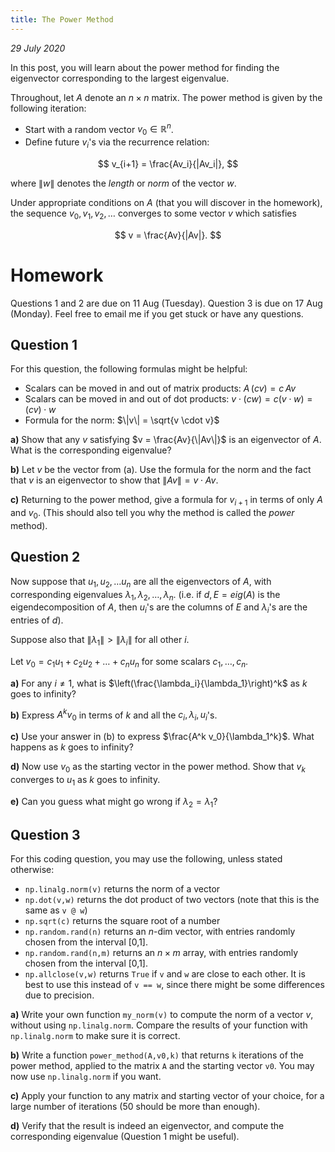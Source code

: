 ```yaml
---
title: The Power Method
---
```

*29 July 2020*

In this post, you will learn about the power method for finding the eigenvector corresponding to the largest eigenvalue.

Throughout, let $A$ denote an $n \times n$ matrix. The power method is given by the following iteration:

- Start with a random vector $v_0 \in \mathbb{R}^n$.
- Define future $v_i$'s via the recurrence relation:

$$
v_{i+1} = \frac{Av_i}{|Av_i|},
$$

where $\|w\|$ denotes the *length* or *norm* of the vector $w$.

Under appropriate conditions on $A$ (that you will discover in the homework), the sequence $v_0, v_1, v_2, \dots$ converges to some vector $v$ which satisfies

$$
v = \frac{Av}{|Av|}.
$$

# Homework

Questions 1 and 2 are due on 11 Aug (Tuesday). Question 3 is due on 17 Aug (Monday). Feel free to email me if you get stuck or have any questions.

## Question 1

For this question, the following formulas might be helpful:
- Scalars can be moved in and out of matrix products: $A\,(cv) = c\, Av$
- Scalars can be moved in and out of dot products: $v \cdot (cw) = c (v \cdot w) = (cv) \cdot w$
- Formula for the norm: $\|v\| = \sqrt{v \cdot v}$

**a)** Show that any $v$ satisfying $v = \frac{Av}{\|Av\|}$ is an eigenvector of $A$. What is the corresponding eigenvalue?

**b)** Let $v$ be the vector from (a). Use the formula for the norm and the fact that $v$ is an eigenvector to show that $\|Av\| = v \cdot Av$. 

**c)** Returning to the power method, give a formula for $v_{i+1}$ in terms of only $A$ and $v_0$. (This should also tell you why the method is called the *power* method).

## Question 2

Now suppose that $u_1, u_2, \dots u_n$ are all the eigenvectors of $A$, with corresponding eigenvalues $\lambda_1, \lambda_2, \dots, \lambda_n$. (i.e. if $d,E = eig(A)$ is the eigendecomposition of $A$, then $u_i$'s are the columns of $E$ and $\lambda_i$'s are the entries of $d$).

Suppose also that $\|\lambda_1\| > \|\lambda_i\|$ for all other $i$.

Let $v_0 = c_1 u_1 + c_2 u_2 + \dots + c_n u_n$ for some scalars $c_1,\dots, c_n$. 

**a)** For any $i \neq 1$, what is  $\left(\frac{\lambda_i}{\lambda_1}\right)^k$ as $k$ goes to infinity?

**b)** Express $A^k v_0$ in terms of $k$ and all the $c_i, \lambda_i, u_i$'s.

**c)** Use your answer in (b) to express $\frac{A^k v_0}{\lambda_1^k}$. What happens as $k$ goes to infinity?

**d)** Now use $v_0$ as the starting vector in the power method. Show that $v_k$ converges to $u_1$ as $k$ goes to infinity.

**e)** Can you guess what might go wrong if $\lambda_2 = \lambda_1$?

## Question 3

For this coding question, you may use the following, unless stated otherwise:
- ```np.linalg.norm(v)``` returns the norm of a vector
- ```np.dot(v,w)``` returns the dot product of two vectors (note that this is the same as ```v @ w```)
- ```np.sqrt(c)``` returns the square root of a number
- ```np.random.rand(n)``` returns an $n$-dim vector, with entries randomly chosen from the interval [0,1].
- ```np.random.rand(n,m)``` returns an $n \times m$ array, with entries randomly chosen from the interval [0,1].
- ```np.allclose(v,w)``` returns ```True``` if ```v``` and ```w``` are close to each other. It is best to use this instead of ```v == w```, since there might be some differences due to precision.

**a)** Write your own function ```my_norm(v)``` to compute the norm of a vector $v$, without using ```np.linalg.norm```. Compare the results of your function with ```np.linalg.norm``` to make sure it is correct.

**b)** Write a function ```power_method(A,v0,k)``` that returns ```k``` iterations of the power method, applied to the matrix ```A``` and the starting vector ```v0```. You may now use ```np.linalg.norm``` if you want.

**c)** Apply your function to any matrix and starting vector of your choice, for a large number of iterations (50 should be more than enough).

**d)** Verify that the result is indeed an eigenvector, and compute the corresponding eigenvalue (Question 1 might be useful).
